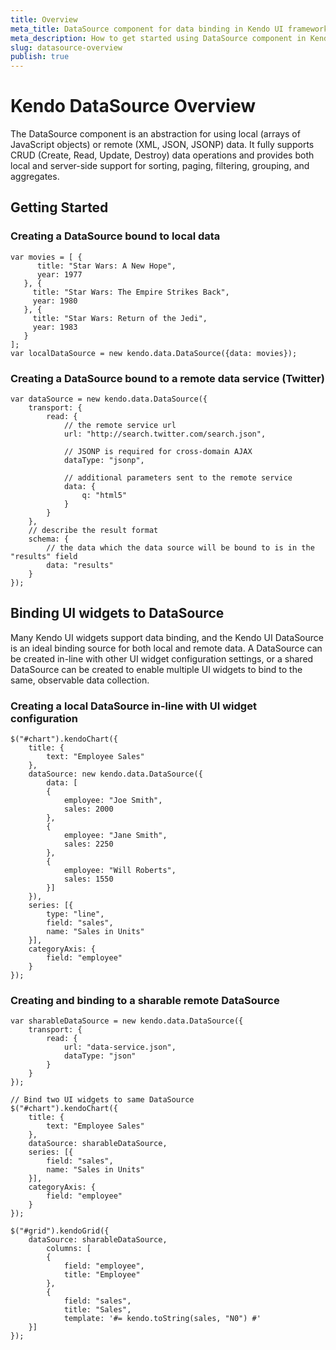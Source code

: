 ```yaml
---
title: Overview
meta_title: DataSource component for data binding in Kendo UI framework
meta_description: How to get started using DataSource component in Kendo UI framework to simplify data binding and operations.
slug: datasource-overview
publish: true
---
```


# Kendo DataSource Overview

The DataSource component is an abstraction for using local (arrays of JavaScript objects) or
remote (XML, JSON, JSONP) data. It fully supports CRUD (Create, Read, Update, Destroy) data
operations and provides both local and server-side support for sorting, paging, filtering, grouping, and aggregates.


## Getting Started

### Creating a DataSource bound to local data

    var movies = [ {
          title: "Star Wars: A New Hope",
          year: 1977
       }, {
         title: "Star Wars: The Empire Strikes Back",
         year: 1980
       }, {
         title: "Star Wars: Return of the Jedi",
         year: 1983
       }
    ];
    var localDataSource = new kendo.data.DataSource({data: movies});

### Creating a DataSource bound to a remote data service (Twitter)

    var dataSource = new kendo.data.DataSource({
        transport: {
            read: {
                // the remote service url
                url: "http://search.twitter.com/search.json",
    
                // JSONP is required for cross-domain AJAX
                dataType: "jsonp",
    
                // additional parameters sent to the remote service
                data: {
                    q: "html5"
                }
            }
        },
        // describe the result format
        schema: {
            // the data which the data source will be bound to is in the "results" field
            data: "results"
        }
    });

## Binding UI widgets to DataSource


Many Kendo UI widgets support data binding, and the Kendo UI DataSource is an ideal
binding source for both local and remote data. A DataSource can be created in-line
with other UI widget configuration settings, or a shared DataSource can be created
to enable multiple UI widgets to bind to the same, observable data collection.

### Creating a local DataSource in-line with UI widget configuration

    $("#chart").kendoChart({
        title: {
            text: "Employee Sales"
        },
        dataSource: new kendo.data.DataSource({
            data: [
            {
                employee: "Joe Smith",
                sales: 2000
            },
            {
                employee: "Jane Smith",
                sales: 2250
            },
            {
                employee: "Will Roberts",
                sales: 1550
            }]
        }),
        series: [{
            type: "line",
            field: "sales",
            name: "Sales in Units"
        }],
        categoryAxis: {
            field: "employee"
        }
    });

### Creating and binding to a sharable remote DataSource

    var sharableDataSource = new kendo.data.DataSource({
        transport: {
            read: {
                url: "data-service.json",
                dataType: "json"
            }
        }
    });
    
    // Bind two UI widgets to same DataSource
    $("#chart").kendoChart({
        title: {
            text: "Employee Sales"
        },
        dataSource: sharableDataSource,
        series: [{
            field: "sales",
            name: "Sales in Units"
        }],
        categoryAxis: {
            field: "employee"
        }
    });
    
    $("#grid").kendoGrid({
        dataSource: sharableDataSource,
            columns: [
            {
                field: "employee",
                title: "Employee"
            },
            {
                field: "sales",
                title: "Sales",
                template: '#= kendo.toString(sales, "N0") #'
        }]
    });

